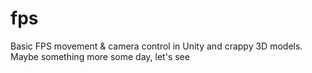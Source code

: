 # fps
Basic FPS movement & camera control in Unity and crappy 3D models. Maybe something more some day, let's see
